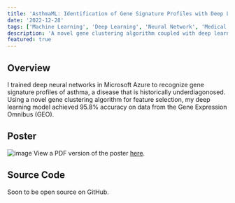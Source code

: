 ```yaml
---
title: 'AsthmaML: Identification of Gene Signature Profiles with Deep Learning'
date: '2022-12-28'
tags: ['Machine Learning', 'Deep Learning', 'Neural Network', 'Medical AI']
description: 'A novel gene clustering algorithm coupled with deep learning to diagnose asthma’s gene signature profile.'
featured: true
---
```


## Overview

I trained deep neural networks in Microsoft Azure to recognize gene signature profiles of asthma, a disease that is historically underdiagonosed. Using a novel gene clustering algorithm for feature selection, my deep learning model achieved 95.8% accuracy on data from the Gene Expression Omnibus (GEO).

## Poster
![image](/files/asthma/asthma_poster.png)
View a PDF version of the poster [here](/files/asthma/asthma_poster.pdf).

## Source Code

Soon to be open source on GitHub.